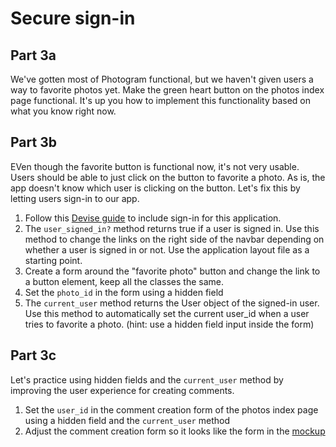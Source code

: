 # Secure sign-in

## Part 3a

We've gotten most of Photogram functional, but we haven't given users a way to favorite photos yet. Make the green heart button on the photos index page functional. It's up you how to implement this functionality based on what you know right now. 

## Part 3b

EVen though the favorite button is functional now, it's not very usable. Users should be able to just click on the button to favorite a photo. As is, the app doesn't know which user is clicking on the button. Let's fix this by letting users sign-in to our app.

1. Follow this [Devise guide][1] to include sign-in for this application. 
2. The `user_signed_in?` method returns true if a user is signed in. Use this method to change the links on the right side of the navbar depending on whether a user is signed in or not. Use the application layout file as a starting point. 
3. Create a form around the "favorite photo" button and change the link to a button element, keep all the classes the same. 
4. Set the `photo_id` in the form using a hidden field 
5. The `current_user` method returns the User object of the signed-in user. Use this method to automatically set the current user_id when a user tries to favorite a photo. (hint: use a hidden field input inside the form)

## Part 3c

Let's practice using hidden fields and the `current_user` method by improving the user experience for creating comments. 

1. Set the `user_id` in the comment creation form of the photos index page using a hidden field and the `current_user` method
2. Adjust the comment creation form so it looks like the form in the [mockup][2]

  [1]: https://gist.github.com/rbetina/9ef4a9ffa4604df74bb5
  [2]: http://htmlpreview.github.io/?https://github.com/boothappdev/bootstrap_exercises/blob/master/photogram/solution.html
